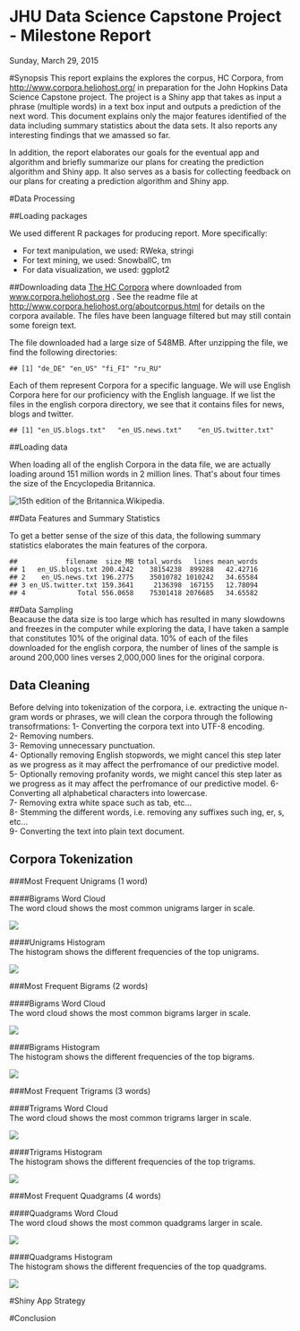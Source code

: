 # JHU Data Science Capstone Project - Milestone Report
Sunday, March 29, 2015  

#Synopsis
This report explains the explores the corpus, HC Corpora, from http://www.corpora.heliohost.org/ in preparation for the John Hopkins Data Science Capstone project. The project is a Shiny app that takes as input a phrase (multiple words) in a text box input and outputs a prediction of the next word. This document explains only the major features identified of the data including summary statistics about the data sets. It also reports any interesting findings that we amassed so far.

In addition, the report elaborates our goals for the eventual app and algorithm and briefly summarize our plans for creating the prediction algorithm and Shiny app. It also serves as a basis for collecting feedback on our plans for creating a prediction algorithm and Shiny app.      

#Data Processing   

##Loading packages    

We used different R packages for producing report. More specifically:         
* For text manipulation, we used: RWeka, stringi    
* For text mining, we used: SnowballC, tm    
* For data visualization, we used: ggplot2      

##Downloading data
[The HC Corpora](https://d396qusza40orc.cloudfront.net/dsscapstone/dataset/Coursera-SwiftKey.zip) where downloaded from www.corpora.heliohost.org . See the readme file at http://www.corpora.heliohost.org/aboutcorpus.html for details on the corpora available. The files have been language filtered but may still contain some foreign text.    



The file downloaded had a large size of 548MB. After unzipping the file, we find the following directories:   

```
## [1] "de_DE" "en_US" "fi_FI" "ru_RU"
```
Each of them represent Corpora for a specific language. We will use English Corpora here for our proficiency with the English language.
If we list the files in the english corpora directory, we see that it contains files for news, blogs and twitter.    


```
## [1] "en_US.blogs.txt"   "en_US.news.txt"    "en_US.twitter.txt"
```

##Loading data   





When loading all of the english Corpora in the data file, we are actually loading around 151 million words in 2 million lines. That's about four times the size of the Encyclopedia Britannica.        

![15th edition of the Britannica._Wikipedia._](http://cdn.afterdawn.com/v3/news/600x400/220px-Encyclopaedia_Britannica_15_with_2002.jpg)          

##Data Features and Summary Statistics     

To get a better sense of the size of this data, the following summary statistics elaborates the main features of the corpora.     

```
##            filename  size_MB total_words   lines mean_words
## 1   en_US.blogs.txt 200.4242    38154238  899288   42.42716
## 2    en_US.news.txt 196.2775    35010782 1010242   34.65584
## 3 en_US.twitter.txt 159.3641     2136398  167155   12.78094
## 4             Total 556.0658    75301418 2076685   34.65582
```

##Data Sampling    
Beacause the data size is too large which has resulted in many slowdowns and freezes in the computer while exploring the data, I have taken a sample  that constitutes 10% of the original data. 10% of each of the files downloaded for the english corpora, the number of lines of the sample is around 200,000 lines verses 2,000,000 lines for the original corpora.    








## Data Cleaning
Before delving into tokenization of the corpora, i.e. extracting the unique n-gram words or phrases,  we will clean the corpora through the following transofrmations:
  1- Converting the corpora text into UTF-8 encoding.    
  2- Removing numbers.    
  3- Removing unnecessary punctuation.    
  4- Optionally removing English stopwords, we might cancel this step later as we progress as it       may affect the perfromance of our predictive model.     
  5- Optionally removing profanity words, we might cancel this step later as we progress as it       may affect the perfromance of our predictive model. 
  6- Converting all alphabetical characters into lowercase.    
  7- Removing extra white space such as tab, etc...    
  8- Stemming the different words, i.e. removing any suffixes such ing, er, s, etc...     
  9- Converting the text into plain text document.     
  


## Corpora Tokenization     



###Most Frequent Unigrams (1 word)       

####Bigrams Word Cloud      
The word cloud shows the most common unigrams larger in scale.      
         
![](./run_analysis_files/figure-html/dUgWc-1.png) 

####Unigrams Histogram      
The histogram shows the different frequencies of the top unigrams.   

![](./run_analysis_files/figure-html/dUgHg-1.png) 




###Most Frequent Bigrams (2 words)       

####Bigrams Word Cloud      
The word cloud shows the most common bigrams larger in scale.      
         

![](./run_analysis_files/figure-html/dBgWc-1.png) 

####Bigrams Histogram      
The histogram shows the different frequencies of the top bigrams.   

![](./run_analysis_files/figure-html/dBgHg-1.png) 



###Most Frequent Trigrams (3 words)       

####Trigrams Word Cloud      
The word cloud shows the most common trigrams larger in scale.      

![](./run_analysis_files/figure-html/dTgWc-1.png) 

####Trigrams Histogram      
The histogram shows the different frequencies of the top trigrams.    

![](./run_analysis_files/figure-html/dTgHg-1.png) 



###Most Frequent Quadgrams (4 words)       

####Quadgrams Word Cloud      
The word cloud shows the most common quadgrams larger in scale.     

![](./run_analysis_files/figure-html/dQgWc-1.png) 

####Quadgrams Histogram      
The histogram shows the different frequencies of the top quadgrams.    

![](./run_analysis_files/figure-html/dQgHg-1.png) 



#Shiny App Strategy     

#Conclusion
